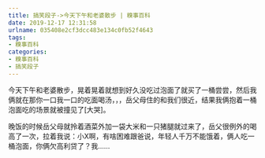 ```yaml
---
title: 搞笑段子->今天下午和老婆散步 | 糗事百科
date: 2019-12-17 12:31:58
urlname: 035408e2cf3dcc483e134c0fb52f4643
tags: 
- 糗事百科
categories:
- 糗事百科
- 搞笑段子
---
```

今天下午和老婆散步，晃着晃着就想到好久没吃过泡面了就买了一桶尝尝，然后我俩就在那你一口我一口的吃面喝汤，，，岳父母住的和我们很近，结果我俩抱着一桶泡面吃的场景就被撞见了[大哭]。

晚饭的时候岳父母就拎着酒菜外加一袋大米和一只猪腿就过来了，岳父很例外的喝高了一次，拉着我说：小X啊，有啥困难跟爸说，年轻人千万不能饿着，俩人吃一桶泡面，你俩欠高利贷了？我……


